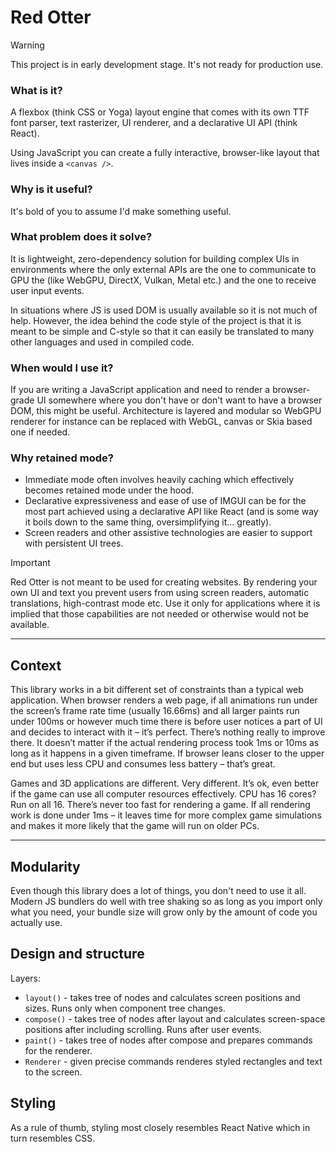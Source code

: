 # Red Otter

> [!WARNING]
> This project is in early development stage. It's not ready for production use.

### What is it?

A flexbox (think CSS or Yoga) layout engine that comes with its own TTF font parser, text rasterizer, UI renderer, and a declarative UI API (think React).

Using JavaScript you can create a fully interactive, browser-like layout that lives inside a `<canvas />`.

### Why is it useful?

It's bold of you to assume I'd make something useful.

### What problem does it solve?

It is lightweight, zero-dependency solution for building complex UIs in environments where the only external APIs are the one to communicate to GPU the (like WebGPU, DirectX, Vulkan, Metal etc.) and the one to receive user input events.

In situations where JS is used DOM is usually available so it is not much of help. However, the idea behind the code style of the project is that it is meant to be simple and C-style so that it can easily be translated to many other languages and used in compiled code.

### When would I use it?

If you are writing a JavaScript application and need to render a browser-grade UI somewhere where you don't have or don't want to have a browser DOM, this might be useful. Architecture is layered and modular so WebGPU renderer for instance can be replaced with WebGL, canvas or Skia based one if needed.

### Why retained mode?

- Immediate mode often involves heavily caching which effectively becomes retained mode under the hood.
- Declarative expressiveness and ease of use of IMGUI can be for the most part achieved using a declarative API like React (and is some way it boils down to the same thing, oversimplifying it… greatly).
- Screen readers and other assistive technologies are easier to support with persistent UI trees.

> [!IMPORTANT]
> Red Otter is not meant to be used for creating websites. By rendering your own UI and text you prevent users from using screen readers, automatic translations, high-contrast mode etc. Use it only for applications where it is implied that those capabilities are not needed or otherwise would not be available.

---

## Context

This library works in a bit different set of constraints than a typical web application. When browser renders a web page, if all animations run under the screen’s frame rate time (usually 16.66ms) and all larger paints run under 100ms or however much time there is before user notices a part of UI and decides to interact with it – it’s perfect. There’s nothing really to improve there. It doesn’t matter if the actual rendering process took 1ms or 10ms as long as it happens in a given timeframe. If browser leans closer to the upper end but uses less CPU and consumes less battery – that’s great.

Games and 3D applications are different. Very different. It’s ok, even better if the game can use all computer resources effectively. CPU has 16 cores? Run on all 16. There’s never too fast for rendering a game. If all rendering work is done under 1ms – it leaves time for more complex game simulations and makes it more likely that the game will run on older PCs.

---

## Modularity

Even though this library does a lot of things, you don't need to use it all. Modern JS bundlers do well with tree shaking so as long as you import only what you need, your bundle size will grow only by the amount of code you actually use.

## Design and structure

Layers:

- `layout()` - takes tree of nodes and calculates screen positions and sizes. Runs only when component tree changes.
- `compose()` - takes tree of nodes after layout and calculates screen-space positions after including scrolling. Runs after user events.
- `paint()` - takes tree of nodes after compose and prepares commands for the renderer.
- `Renderer` - given precise commands renderes styled rectangles and text to the screen.

## Styling

As a rule of thumb, styling most closely resembles React Native which in turn resembles CSS.
